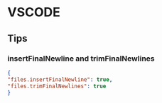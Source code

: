 # VSCODE

## Tips

### insertFinalNewline and trimFinalNewlines

```json
{
"files.insertFinalNewline": true,
"files.trimFinalNewlines": true
}

```
